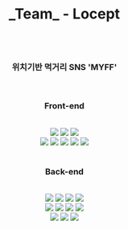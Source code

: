 

  <div align="center">
    <h1> _Team_ - Locept  </h1>
    <br><br>
    <h3> 위치기반 먹거리 SNS 'MYFF' </h3>
    <br>
    <h3> Front-end </h3> <br>
    <img src="https://img.shields.io/badge/Create React App-09D3AC?style=flat&logo=Create React App&logoColor=white" /> 
    <img src="https://img.shields.io/badge/React-61DAFB?style=flat&logo=React&logoColor=white" /> 
    <img src="https://img.shields.io/badge/React Router-CA4245?style=flat&logo=React Router&logoColor=white" /> <br>
    <img src="https://img.shields.io/badge/Axios-5A29E4?style=flat&logo=Axios&logoColor=white" /> 
    <img src="https://img.shields.io/badge/HTML5-E34F26?style=flat&logo=HTML5&logoColor=white" /> 
    <img src="https://img.shields.io/badge/CSS3-1572B6?style=flat&logo=CSS3&logoColor=white" /> 
    <img src="https://img.shields.io/badge/Sass-CC6699?style=flat&logo=Sass&logoColor=white" /> 
    <img src="https://img.shields.io/badge/Kakao-FFCD00?style=flat&logo=Kakao&logoColor=white" /> <br><br>
    <h3> Back-end </h3> <br> 
    <img src="https://img.shields.io/badge/express-000000?style=flat&logo=Express&logoColor=white" /> 
    <img src="https://img.shields.io/badge/Nodemon-76D04B?style=flat&logo=Nodemon&logoColor=white" /> 
    <img src="https://img.shields.io/badge/MySQL-4479A1?style=flat&logo=MySQL&logoColor=white" /> 
    <img src="https://img.shields.io/badge/Sequelize-52B0E7?style=flat&logo=Sequelize&logoColor=white" /> <br>
    <img src="https://img.shields.io/badge/nodemailer-30B980?style=flat&logo=Minutemailer&logoColor=white" /> 
    <img src="https://img.shields.io/badge/JSON Web Tokens-FF0000?style=flat&logo=JSON Web Tokens&logoColor=white" /> 
    <img src="https://img.shields.io/badge/Socket.io-010101?style=flat&logo=Socket.io&logoColor=white" /> 
    <img src="https://img.shields.io/badge/PM2-2B037A?style=flat&logo=PM2&logoColor=white" /> <br>
    <img src="https://img.shields.io/badge/Amazon RDS-527FFF?style=flat&logo=Amazon RDS&logoColor=white" /> 
    <img src="https://img.shields.io/badge/Amazon EC2-FF9900?style=flat&logo=Amazon EC2&logoColor=white" /> 
    <img src="https://img.shields.io/badge/Amazon CloudFront-FF4F8B?style=flat&logo=Amazon CloudWatch&logoColor=white" /> 
    
  </div>
  
